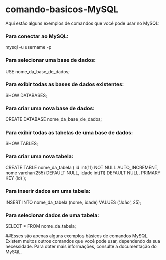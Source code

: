 # comando-basicos-MySQL
Aqui estão alguns exemplos de comandos que você pode usar no MySQL:

### Para conectar ao MySQL:
mysql -u username -p

### Para selecionar uma base de dados:
USE nome_da_base_de_dados;

### Para exibir todas as bases de dados existentes:
SHOW DATABASES;

### Para criar uma nova base de dados:
CREATE DATABASE nome_da_base_de_dados;

### Para exibir todas as tabelas de uma base de dados:
SHOW TABLES;

### Para criar uma nova tabela:
CREATE TABLE nome_da_tabela (
   id int(11) NOT NULL AUTO_INCREMENT,
   nome varchar(255) DEFAULT NULL,
   idade int(11) DEFAULT NULL,
   PRIMARY KEY (id)
);

### Para inserir dados em uma tabela:
INSERT INTO nome_da_tabela (nome, idade) VALUES ('João', 25);

### Para selecionar dados de uma tabela:
SELECT * FROM nome_da_tabela;

##Esses são apenas alguns exemplos básicos de comandos MySQL. Existem muitos outros comandos que você pode usar, dependendo da sua necessidade. Para obter mais informações, consulte a documentação do MySQL.

